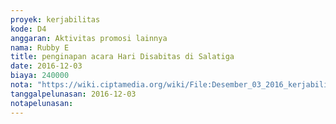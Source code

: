 ```yaml
---
proyek: kerjabilitas
kode: D4
anggaran: Aktivitas promosi lainnya
nama: Rubby E
title: penginapan acara Hari Disabitas di Salatiga
date: 2016-12-03
biaya: 240000
nota: "https://wiki.ciptamedia.org/wiki/File:Desember_03_2016_kerjabilitas_D4_penginapan_rubby454.jpg"
tanggalpelunasan: 2016-12-03
notapelunasan:
---
```

